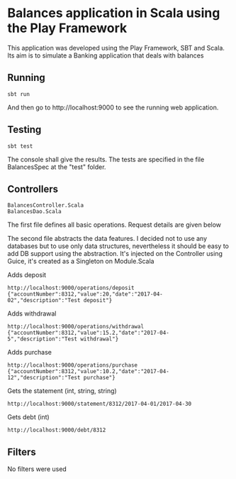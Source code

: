 

# Balances application in Scala using the Play Framework

This application was developed using the Play Framework, SBT and Scala. Its aim is to simulate a Banking application that deals with balances

## Running

```
sbt run
```

And then go to http://localhost:9000 to see the running web application.

## Testing
```
sbt test
```
The console shall give the results. The tests are specified in the file BalancesSpec at the "test" folder.
## Controllers
```
BalancesController.Scala
BalancesDao.Scala
```
The first file defines all basic operations. Request details are given below

The second file abstracts the data features. I decided not to use any databases but to use only data structures, nevertheless it should be easy to add DB support using the abstraction. It's injected on the Controller using Guice, it's created as a Singleton on Module.Scala

Adds deposit
```
http://localhost:9000/operations/deposit 
{"accountNumber":8312,"value":20,"date":"2017-04-02","description":"Test deposit"}
```
Adds withdrawal
```
http://localhost:9000/operations/withdrawal 
{"accountNumber":8312,"value":15.2,"date":"2017-04-5","description":"Test withdrawal"}
```
Adds purchase
```
http://localhost:9000/operations/purchase
{"accountNumber":8312,"value":10.2,"date":"2017-04-12","description":"Test purchase"}
```
Gets the statement (int, string, string)
```
http://localhost:9000/statement/8312/2017-04-01/2017-04-30
```
Gets debt (int)
```
http://localhost:9000/debt/8312
```


## Filters
No filters were used

